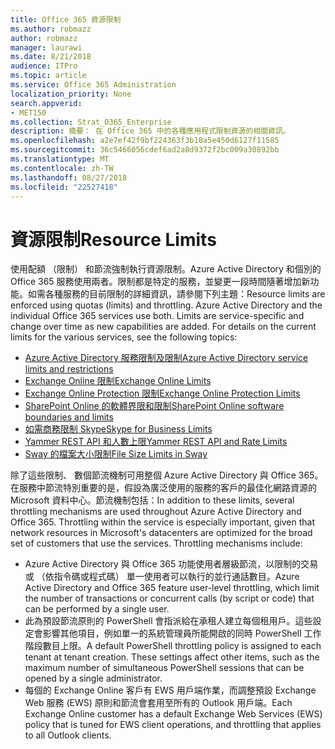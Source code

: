 ```yaml
---
title: Office 365 資源限制
ms.author: robmazz
author: robmazz
manager: laurawi
ms.date: 8/21/2018
audience: ITPro
ms.topic: article
ms.service: Office 365 Administration
localization_priority: None
search.appverid:
- MET150
ms.collection: Strat_O365_Enterprise
description: 摘要： 在 Office 365 中的各種應用程式限制資源的相關資訊。
ms.openlocfilehash: a2e7ef42f9bf224363f3b10a5e450d6127f11585
ms.sourcegitcommit: 36c5466056cdef6ad2a8d9372f2bc009a30892bb
ms.translationtype: MT
ms.contentlocale: zh-TW
ms.lasthandoff: 08/27/2018
ms.locfileid: "22527418"
---
```

# <a name="resource-limits"></a><span data-ttu-id="5a587-103">資源限制</span><span class="sxs-lookup"><span data-stu-id="5a587-103">Resource Limits</span></span>

<span data-ttu-id="5a587-p101">使用配額 （限制） 和節流強制執行資源限制。Azure Active Directory 和個別的 Office 365 服務使用兩者。限制都是特定的服務，並變更一段時間隨著增加新功能。如需各種服務的目前限制的詳細資訊，請參閱下列主題：</span><span class="sxs-lookup"><span data-stu-id="5a587-p101">Resource limits are enforced using quotas (limits) and throttling. Azure Active Directory and the individual Office 365 services use both. Limits are service-specific and change over time as new capabilities are added. For details on the current limits for the various services, see the following topics:</span></span>
- [<span data-ttu-id="5a587-108">Azure Active Directory 服務限制及限制</span><span class="sxs-lookup"><span data-stu-id="5a587-108">Azure Active Directory service limits and restrictions</span></span>](https://msdn.microsoft.com/en-us/library/azure/dn764971.aspx)
- [<span data-ttu-id="5a587-109">Exchange Online 限制</span><span class="sxs-lookup"><span data-stu-id="5a587-109">Exchange Online Limits</span></span>](https://technet.microsoft.com/en-us/library/exchange-online-limits.aspx)
- [<span data-ttu-id="5a587-110">Exchange Online Protection 限制</span><span class="sxs-lookup"><span data-stu-id="5a587-110">Exchange Online Protection Limits</span></span>](https://technet.microsoft.com/en-us/library/exchange-online-protection-limits.aspx)
- [<span data-ttu-id="5a587-111">SharePoint Online 的軟體界限和限制</span><span class="sxs-lookup"><span data-stu-id="5a587-111">SharePoint Online software boundaries and limits</span></span>](https://support.office.com/article/SharePoint-Online-software-boundaries-and-limits-8F34FF47-B749-408B-ABC0-B605E1F6D498)
- [<span data-ttu-id="5a587-112">如需商務限制 Skype</span><span class="sxs-lookup"><span data-stu-id="5a587-112">Skype for Business Limits</span></span>](https://technet.microsoft.com/en-us/library/skype-for-business-online-limits.aspx)
- [<span data-ttu-id="5a587-113">Yammer REST API 和人數上限</span><span class="sxs-lookup"><span data-stu-id="5a587-113">Yammer REST API and Rate Limits</span></span>](https://developer.yammer.com/docs/rest-api-rate-limits)
- [<span data-ttu-id="5a587-114">Sway 的檔案大小限制</span><span class="sxs-lookup"><span data-stu-id="5a587-114">File Size Limits in Sway</span></span>](https://support.office.com/article/File-size-limits-in-Sway-4db21bc6-b42b-499f-9272-66e089db109f)

<span data-ttu-id="5a587-p102">除了這些限制、 數個節流機制可用整個 Azure Active Directory 與 Office 365。在服務中節流特別重要的是，假設為廣泛使用的服務的客戶的最佳化網路資源的 Microsoft 資料中心。節流機制包括：</span><span class="sxs-lookup"><span data-stu-id="5a587-p102">In addition to these limits, several throttling mechanisms are used throughout Azure Active Directory and Office 365. Throttling within the service is especially important, given that network resources in Microsoft's datacenters are optimized for the broad set of customers that use the services. Throttling mechanisms include:</span></span>
- <span data-ttu-id="5a587-118">Azure Active Directory 與 Office 365 功能使用者層級節流，以限制的交易或 （依指令碼或程式碼） 單一使用者可以執行的並行通話數目。</span><span class="sxs-lookup"><span data-stu-id="5a587-118">Azure Active Directory and Office 365 feature user-level throttling, which limit the number of transactions or concurrent calls (by script or code) that can be performed by a single user.</span></span>
- <span data-ttu-id="5a587-p103">此為預設節流原則的 PowerShell 會指派給在承租人建立每個租用戶。這些設定會影響其他項目，例如單一的系統管理員所能開啟的同時 PowerShell 工作階段數目上限。</span><span class="sxs-lookup"><span data-stu-id="5a587-p103">A default PowerShell throttling policy is assigned to each tenant at tenant creation. These settings affect other items, such as the maximum number of simultaneous PowerShell sessions that can be opened by a single administrator.</span></span>
- <span data-ttu-id="5a587-121">每個的 Exchange Online 客戶有 EWS 用戶端作業，而調整預設 Exchange Web 服務 (EWS) 原則和節流會套用至所有的 Outlook 用戶端。</span><span class="sxs-lookup"><span data-stu-id="5a587-121">Each Exchange Online customer has a default Exchange Web Services (EWS) policy that is tuned for EWS client operations, and throttling that applies to all Outlook clients.</span></span>
